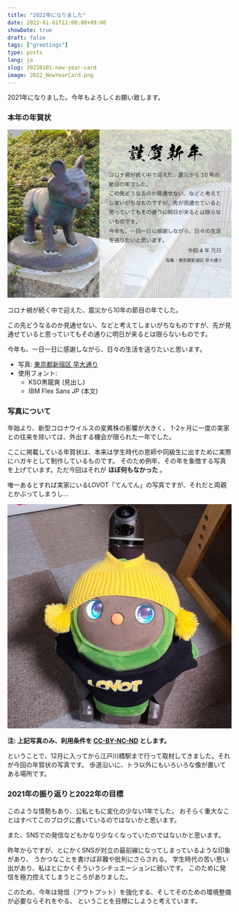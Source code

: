 ```yaml
---
title: "2022年になりました"
date: 2022-01-01T12:00:00+09:00
showDate: true
draft: false
tags: ["greetings"]
type: posts
lang: ja
slug: 20220101-new-year-card
image: 2022_NewYearCard.png
---
```

2021年になりました。今年もよろしくお願い致します。

### 本年の年賀状
![年賀状](./2022_NewYearCard.png)

コロナ禍が続く中で迎えた、震災から10年の節目の年でした。

この先どうなるのか見通せない、などと考えてしまいがちなものですが、先が見通せていると思っていてもその通りに明日が来るとは限らないものです。

今年も、一日一日に感謝しながら、日々の生活を送りたいと思います。

- 写真: [東京都新宿区 早大通り](https://goo.gl/maps/qNLjKfEeeZ229jZM8)
- 使用フォント:
  - KSO黒龍爽 (見出し)
  - IBM Flex Sans JP (本文)

### 写真について
年始より、新型コロナウイルスの変異株の影響が大きく、
1-2ヶ月に一度の実家との往来を除いては、外出する機会が限られた一年でした。

ここに掲載している年賀状は、本来は学生時代の恩師や同級生に出すために実際にハガキとして制作しているものです。
そのため例年、その年を象徴する写真を上げています。ただ今回はそれが **ほぼ何もなかった** 。

唯一あるとすれば実家にいるLOVOT「てんてん」の写真ですが、それだと両親とかぶってしまうし…

![てんてん](./20211120_163439.jpg)

**注: 上記写真のみ、利用条件を [CC-BY-NC-ND](https://creativecommons.org/licenses/by-nc-nd/4.0/) とします。**

ということで、12月に入ってから江戸川橋駅まで行って取材してきました。それが今回の年賀状の写真です。
歩道沿いに、トラ以外にもいろいろな像が置いてある場所です。

### 2021年の振り返りと2022年の目標
このような情勢もあり、公私ともに変化の少ない1年でした。
おそらく重大なことはすべてこのブログに書いているのではないかと思います。

また、SNSでの発信などもかなり少なくなっていたのではないかと思います。

昨年からですが、とにかくSNSが対立の最前線になってしまっているような印象があり、
うかつなことを書けば非難や批判にさらされる。
学生時代の苦い思い出があり、私はとにかくそういうシチュエーションに弱いです。
このために発信を極力控えてしまうところがありました。

このため、今年は発信（アウトプット）を強化する、そしてそのための環境整備が必要ならそれをやる、
ということを目標にしようと考えています。
